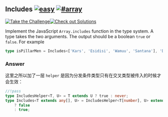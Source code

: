 ## Includes [![easy](https://camo.githubusercontent.com/827fda4388b21ed95bb390cc0eb3268c0ebbfa0ff07e5b40ee390b572467455c/68747470733a2f2f696d672e736869656c64732e696f2f62616467652f2d656173792d376161643063)](https://camo.githubusercontent.com/827fda4388b21ed95bb390cc0eb3268c0ebbfa0ff07e5b40ee390b572467455c/68747470733a2f2f696d672e736869656c64732e696f2f62616467652f2d656173792d376161643063) [![#array](https://camo.githubusercontent.com/bdce66c7384f9f4bbeb383d89a5facdd8b1a2d3699a41d9e325ef7ea98969771/68747470733a2f2f696d672e736869656c64732e696f2f62616467652f2d25323361727261792d393939)](https://camo.githubusercontent.com/bdce66c7384f9f4bbeb383d89a5facdd8b1a2d3699a41d9e325ef7ea98969771/68747470733a2f2f696d672e736869656c64732e696f2f62616467652f2d25323361727261792d393939)

[![Take the Challenge](https://camo.githubusercontent.com/4fed78c46bb6102dcab12f301c6d2de5ecd5f7772181e2ba3c20d561040cb823/68747470733a2f2f696d672e736869656c64732e696f2f62616467652f2d54616b652532307468652532304368616c6c656e67652d3331373863363f6c6f676f3d74797065736372697074266c6f676f436f6c6f723d7768697465)](https://tsch.js.org/898/play)[![Check out Solutions](https://camo.githubusercontent.com/8a5d8a5be7603d721e7de00b192348262525c50b44547624a00bf138c15daab0/68747470733a2f2f696d672e736869656c64732e696f2f62616467652f2d436865636b2532306f7574253230536f6c7574696f6e732d6465356137373f6c6f676f3d617765736f6d652d6c69737473266c6f676f436f6c6f723d7768697465)](https://tsch.js.org/898/solutions)

Implement the JavaScript `Array.includes` function in the type system. A type takes the two arguments. The output should be a boolean `true` or `false`. For example

```ts
type isPillarMen = Includes<['Kars', 'Esidisi', 'Wamuu', 'Santana'], 'Dio'> // expected to be `false`
```

### Answer

这里之所以加了一层 `helper` 是因为分发条件类型只有在交叉类型被传入的时候才会生效：

```ts
//!pass
type IncludesHelper<T, U> = T extends U ? true : never;
type Includes<T extends any[], U> = IncludesHelper<T[number], U> extends never
    ? false
    : true;
```

